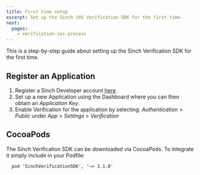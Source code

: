 ```yaml
---
title: First time setup
excerpt: Set up the Sinch iOS Verification SDK for the first time.
next:
  pages:
    - verification-ios-process
---
```

This is a step-by-step guide about setting up the Sinch Verification SDK for the first time.

## Register an Application

1.  Register a Sinch Developer account [here](https://portal.sinch.com/#/signup).
2.  Set up a new Application using the Dashboard where you can then obtain an *Application Key*.
3.  Enable Verification for the application by selecting: *Authentication* \> *Public* under *App* \> *Settings* \> *Verification*

## CocoaPods

The Sinch Verification SDK can be downloaded via CocoaPods. To integrate it simply include in your Podfile:

```
  pod 'SinchVerificationSDK', '~> 3.1.0'
```

